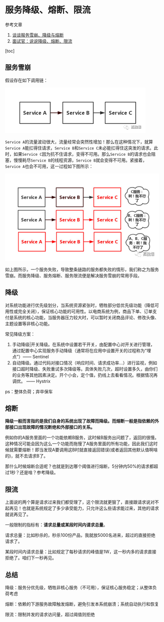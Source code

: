# 服务降级、熔断、限流

参考文章

1.   [谈谈服务雪崩、降级与熔断](https://www.cnblogs.com/rjzheng/p/10340176.html)
2.   [面试官：说说降级、熔断、限流](https://juejin.cn/post/6844903838231576589)

[toc]

## 服务雪崩

假设存在如下调用链：

![img](markdown/服务降级、熔断、限流.assets/725429-20190130225819816-259073605.png)

`Service A`的流量波动很大，流量经常会突然性增加！那么在这种情况下，就算`Service A`能扛得住请求，`Service B`和`Service C`未必能扛得住这突发的请求。此时，如果`Service C`因为抗不住请求，变得不可用。那么`Service B`的请求也会阻塞，慢慢耗尽`Service B`的线程资源，`Service B`就会变得不可用。紧接着，`Service A`也会不可用，这一过程如下图所示：

![img](markdown/服务降级、熔断、限流.assets/725429-20190130225824355-156743654.jpg)

如上图所示，一个服务失败，导致整条链路的服务都失败的情形，我们称之为服务雪崩。而服务降级、服务熔断、服务限流便是解决服务雪崩的常用手段。



## 降级

对系统功能进行优先级划分，当系统资源紧张时，牺牲部分低优先级功能（降低可用性或完全关闭），保证核心功能的可用性。以电商系统为例，商品下单、订单支付是系统的核心功能，当服务器压力较大时，可以暂时关闭商品评论、修改头像、主题设置等非核心功能。

常见降级方案：

1.   手动降级|开关降级。在系统中设置若干开关，由配置中心对开关进行管理，通过配置中心实现服务手动降级（通常将在应用中设置开关的过程称为“埋点”）—— Sentinel
2.   自动降级。通过代码对接口情况（响应时间、请求成功率…）进行监视，例如接口超时降级、失败重试多次降级等。具体失败几次，超时设置多久，由你们的业务等其他因素决定。开个小会，定个值，扔线上去看看情况。根据情况再调优。 —— Hystrix

ps：整体负荷；弃卒保车



## 熔断

**降级一般而言指的是我们自身的系统出现了故障而降级。而熔断一般是指依赖的外部接口出现故障的情况断绝和外部接口的关系。**

例如你的A服务里面的一个功能依赖B服务，这时候B服务出问题了，返回的很慢。这种情况可能会因为这么一个功能而拖慢了A服务里面的所有功能，因此我们这时候就需要熔断！即当发现A要调用这B时就直接返回错误(或者返回其他默认值啊啥的)，就不去请求B了。

那什么时候熔断合适呢？也就是到达哪个阈值进行熔断，5分钟内50%的请求都超过1秒？还是啥？参考降级。



## 限流

上面说的两个算是请求过来我们都受理了，这个限流就更狠了，直接跟请求说对不起再见！也就是系统规定了多少承受能力，只允许这么些请求能过来，其他的请求就说再见了。

一般限制的指标有：**请求总量或某段时间内请求总量**。

请求总量：比如秒杀的，秒杀100份产品，我就放5000名进来，超过的直接拒绝请求了。

某段时间内请求总量：比如规定了每秒请求的峰值是1W，这一秒内多的请求直接拒绝了。咱们下一秒再见。



## 总结

降级：服务分优先级，牺牲非核心服务（不可用），保证核心服务稳定；从整体负荷考虑

熔断：依赖的下游服务故障触发熔断，避免引发本系统崩溃；系统自动执行和恢复

限流：限制并发的请求访问量，超过阈值则拒绝

